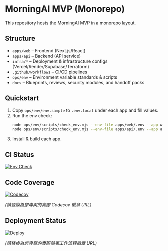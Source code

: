 # MorningAI MVP (Monorepo)

This repository hosts the MorningAI MVP in a monorepo layout.

## Structure
- `apps/web` – Frontend (Next.js/React)
- `apps/api` – Backend (API service)
- `infra/*` – Deployment & infrastructure configs (Vercel/Render/Supabase/Terraform)
- `.github/workflows` – CI/CD pipelines
- `ops/env` – Environment variable standards & scripts
- `docs` – Blueprints, reviews, security modules, and handoff packs

## Quickstart
1. Copy `ops/env/env.sample` to `.env.local` under each app and fill values.
2. Run the env check:
   ```bash
   node ops/env/scripts/check_env.mjs --env-file apps/web/.env --app web
   node ops/env/scripts/check_env.mjs --env-file apps/api/.env --app api
   ```
3. Install & build each app.



## CI Status

[![Env Check](https://github.com/RC918/morningai-mvp/actions/workflows/env-check.yml/badge.svg)](https://github.com/RC918/morningai-mvp/actions/workflows/env-check.yml)




## Code Coverage

[![Codecov](https://codecov.io/gh/RC918/morningai-mvp/branch/main/graph/badge.svg)](https://codecov.io/gh/RC918/morningai-mvp)

*(請替換為您專案的實際 Codecov 徽章 URL)*




## Deployment Status

![Deploy](https://github.com/RC918/morningai-mvp/actions/workflows/deploy.yml/badge.svg)

*(請替換為您專案的實際部署工作流程徽章 URL)*


